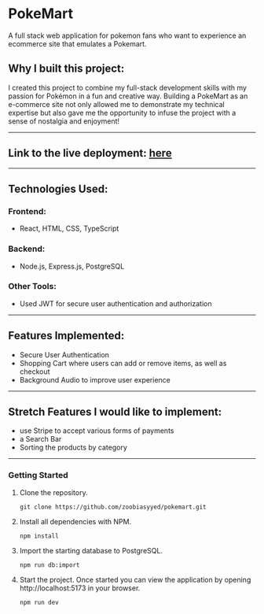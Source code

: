 # PokeMart

A full stack web application for pokemon fans who want to experience an ecommerce site that emulates a Pokemart.

## Why I built this project: 

I created this project to combine my full-stack development skills with my passion for Pokémon in a fun and creative way. Building a PokeMart as an e-commerce site not only allowed me to demonstrate my technical expertise but also gave me the opportunity to infuse the project with a sense of nostalgia and enjoyment!

---

## Link to the live deployment: [here](ec2-3-12-236-69.us-east-2.compute.amazonaws.com)

---

## Technologies Used: 
### Frontend: 
- React, HTML, CSS, TypeScript
### Backend: 
- Node.js, Express.js, PostgreSQL
### Other Tools: 
- Used JWT for secure user authentication and authorization

---

## Features Implemented: 
- Secure User Authentication
- Shopping Cart where users can add or remove items, as well as checkout
- Background Audio to improve user experience

---

## Stretch Features I would like to implement: 
- use Stripe to accept various forms of payments
- a Search Bar
- Sorting the products by category

---

### Getting Started

1. Clone the repository.

    ```shell
    git clone https://github.com/zoobiasyyed/pokemart.git
    ```

1. Install all dependencies with NPM.

    ```shell
    npm install
    ```

1. Import the starting database to PostgreSQL.

    ```shell
    npm run db:import
    ```

1. Start the project. Once started you can view the application by opening http://localhost:5173 in your browser.

    ```shell
    npm run dev
    ```

